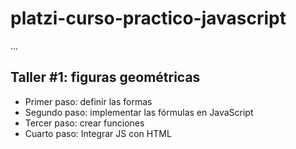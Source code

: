 # platzi-curso-practico-javascript

...

## Taller #1: figuras geométricas

- Primer paso: definir las formas
- Segundo paso: implementar las fórmulas en JavaScript
- Tercer paso: crear funciones
- Cuarto paso: Integrar JS con HTML
